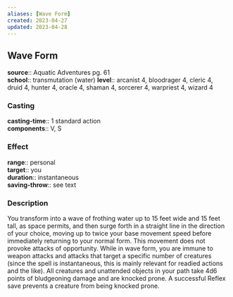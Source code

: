 ```yaml
---
aliases: [Wave Form]
created: 2023-04-27
updated: 2023-04-28
---
```


## Wave Form

**source**:: Aquatic Adventures pg. 61  
**school**:: transmutation (water)
**level**:: arcanist 4, bloodrager 4, cleric 4, druid 4, hunter 4, oracle 4, shaman 4, sorcerer 4, warpriest 4, wizard 4

### Casting

**casting-time**:: 1 standard action  
**components**:: V, S

### Effect

**range**:: personal  
**target**:: you  
**duration**:: instantaneous  
**saving-throw**:: see text

### Description

You transform into a wave of frothing water up to 15 feet wide and 15 feet tall, as space permits, and then surge forth in a straight line in the direction of your choice, moving up to twice your base movement speed before immediately returning to your normal form. This movement does not provoke attacks of opportunity. While in wave form, you are immune to weapon attacks and attacks that target a specific number of creatures (since the spell is instantaneous, this is mainly relevant for readied actions and the like). All creatures and unattended objects in your path take 4d6 points of bludgeoning damage and are knocked prone. A successful Reflex save prevents a creature from being knocked prone.
